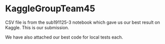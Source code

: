 # KaggleGroupTeam45

CSV file is from  the sub191125-3 notebook which gave us our best result on Kaggle. This is our submission.

We have also attached our best code for local tests each.
